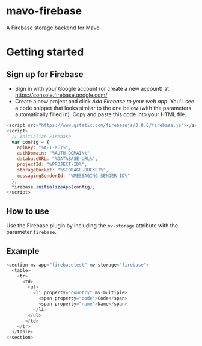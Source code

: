 # mavo-firebase

A Firebase storage backend for Mavo 

# Getting started 

## Sign up for Firebase

- Sign in with your Google account (or create a new account) at https://console.firebase.google.com/
- Create a new project and click *Add Firebase to your web app*. You'll see a code snippet that looks similar to the one below (with the parameters automatically filled in). Copy and paste this code into your HTML file. 
```javascript
<script src="https://www.gstatic.com/firebasejs/3.8.0/firebase.js"></script>
<script>
  // Initialize Firebase
  var config = {
    apiKey: "%API-KEY%",
    authDomain: "%AUTH-DOMAIN%",
    databaseURL: "%DATABASE-URL%",
    projectId: "%PROJECT-ID%",
    storageBucket: "%STORAGE-BUCKET%",
    messagingSenderId: "%MESSAGING-SENDER-ID%"
  };
  firebase.initializeApp(config);
</script>
```
## How to use

Use the Firebase plugin by including the ```mv-storage``` attribute with the parameter ```firebase```. 

## Example 

```javascript
<section mv-app="firebasetest" mv-storage="firebase">
  <table>
    <tr>
      <td>
        <ul>
          <li property="country" mv-multiple>
            <span property="code">Code</span>
            <span property="name">Name</span>
          </li>
        </ul>
       </td>
    </tr>
  </table>
</section>
```


